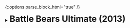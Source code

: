 {::options parse_block_html="true" /}
<details>
  <summary><h1 style="display:inline">Battle Bears Ultimate (2013)</h1></summary>

![maxresdefault.jpg](assets/images/portfolio/bbu.jpg)

The game: Battle Bears Ultimate (BBU) was a online multiplayer first person shooter released by the American company [SkyVu Entertainment](http://www.skyvu.net) (Omaha, Nebraska) in 2013\. The mobile game was available on iOS and Android and was part of the successful Battle Bears mobile franchise, which games have been downloaded more than 30 million times in total.
{: .text-justify}

Role: Development  
Intern Duration: 4 months  
Team size: 12~15, Scrum team  
Platform: Android and iOS  
Engine/Language: Unity/C#  

This was my first professional experience in Game Development. As a Development Intern in the company during the summer of 2013, I extended the Unity editor, creating a level editor tool in C# to speed up the creation of maps and enable server-side fine tuning of levels via JSON files. In addition, I fixed gameplay bugs reported either by the QA team or by beta testers.
{: .text-justify}
</details>